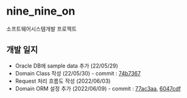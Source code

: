 # nine_nine_on
소프트웨어시스템개발 프로젝트

## 개발 일지
* Oracle DB에 sample data 추가 (22/05/29)
* Domain Class 작성 (22/05/30) - commit : [74b7367](https://github.com/EUNDINI/nine_nine_on/commit/74b7367d62cf8fc33b1fa111ebb292a60d35ec27)
* Request 처리 흐름도 작성 (2022/06/03)
* Domain ORM 설정 추가 (2022/06/09) - commit : [77ac3aa](https://github.com/EUNDINI/nine_nine_on/pull/22/commits/77ac3aa02b037d6f062daf0c747012585bcd6414), [6047cdf](https://github.com/EUNDINI/nine_nine_on/pull/26/commits/6047cdfe6a2475ddf8001dbfa2ab747725242cfe)
 
